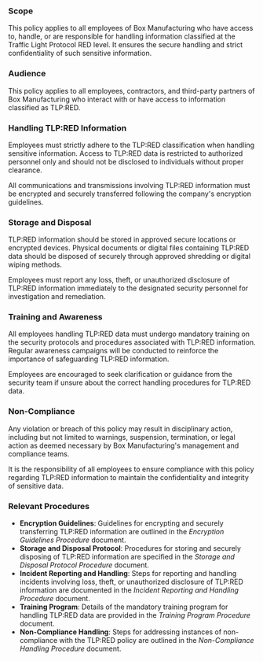 ### Scope
This policy applies to all employees of Box Manufacturing who have access to, handle, or are responsible for handling information classified at the Traffic Light Protocol RED level. It ensures the secure handling and strict confidentiality of such sensitive information.

### Audience
This policy applies to all employees, contractors, and third-party partners of Box Manufacturing who interact with or have access to information classified as TLP:RED.

### Handling TLP:RED Information
Employees must strictly adhere to the TLP:RED classification when handling sensitive information. Access to TLP:RED data is restricted to authorized personnel only and should not be disclosed to individuals without proper clearance.

All communications and transmissions involving TLP:RED information must be encrypted and securely transferred following the company's encryption guidelines.

### Storage and Disposal
TLP:RED information should be stored in approved secure locations or encrypted devices. Physical documents or digital files containing TLP:RED data should be disposed of securely through approved shredding or digital wiping methods.

Employees must report any loss, theft, or unauthorized disclosure of TLP:RED information immediately to the designated security personnel for investigation and remediation.

### Training and Awareness
All employees handling TLP:RED data must undergo mandatory training on the security protocols and procedures associated with TLP:RED information. Regular awareness campaigns will be conducted to reinforce the importance of safeguarding TLP:RED information.

Employees are encouraged to seek clarification or guidance from the security team if unsure about the correct handling procedures for TLP:RED data.

### Non-Compliance
Any violation or breach of this policy may result in disciplinary action, including but not limited to warnings, suspension, termination, or legal action as deemed necessary by Box Manufacturing's management and compliance teams.

It is the responsibility of all employees to ensure compliance with this policy regarding TLP:RED information to maintain the confidentiality and integrity of sensitive data.

### Relevant Procedures
- **Encryption Guidelines**: Guidelines for encrypting and securely transferring TLP:RED information are outlined in the _Encryption Guidelines Procedure_ document.
- **Storage and Disposal Protocol**: Procedures for storing and securely disposing of TLP:RED information are specified in the _Storage and Disposal Protocol Procedure_ document.
- **Incident Reporting and Handling**: Steps for reporting and handling incidents involving loss, theft, or unauthorized disclosure of TLP:RED information are documented in the _Incident Reporting and Handling Procedure_ document.
- **Training Program**: Details of the mandatory training program for handling TLP:RED data are provided in the _Training Program Procedure_ document.
- **Non-Compliance Handling**: Steps for addressing instances of non-compliance with the TLP:RED policy are outlined in the _Non-Compliance Handling Procedure_ document.
